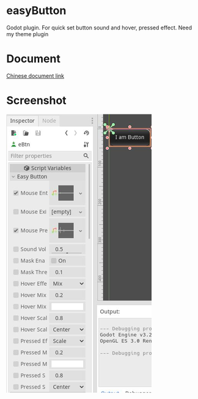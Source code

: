 # easyButton
 Godot plugin. For quick set button sound and hover, pressed effect.
 Need my theme plugin

# Document
[Chinese document link](https://shimo.im/docs/Pkpg6qghw8jTyDdJ/)

# Screenshot
![](screenshot.jpg)
